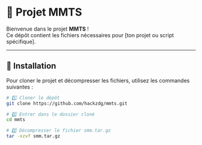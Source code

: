 # 📂 Projet MMTS

Bienvenue dans le projet **MMTS** !  
Ce dépôt contient les fichiers nécessaires pour [ton projet ou script spécifique].

---

## 🚀 Installation

Pour cloner le projet et décompresser les fichiers, utilisez les commandes suivantes :

```bash
# 1️⃣ Cloner le dépôt
git clone https://github.com/hackzdg/mmts.git

# 2️⃣ Entrer dans le dossier cloné
cd mmts

# 3️⃣ Décompresser le fichier smm.tar.gz
tar -xzvf smm.tar.gz
